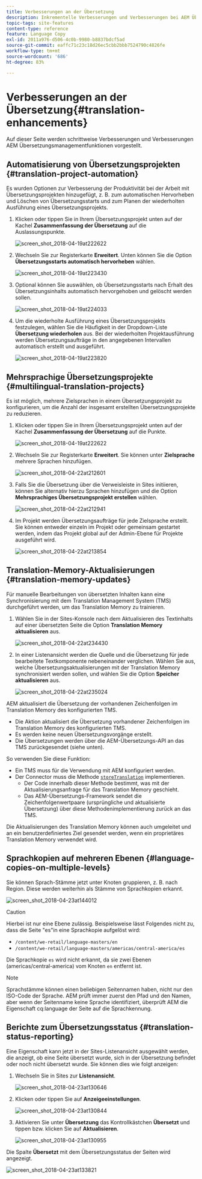 ```yaml
---
title: Verbesserungen an der Übersetzung
description: Inkrementelle Verbesserungen und Verbesserungen bei AEM Übersetzungsmanagement-Funktionen.
topic-tags: site-features
content-type: reference
feature: Language Copy
exl-id: 2011a976-d506-4c0b-9980-b8837bdcf5ad
source-git-commit: eaffc71c23c18d26ec5cbb2bbb7524790c4826fe
workflow-type: tm+mt
source-wordcount: '686'
ht-degree: 83%

---
```


# Verbesserungen an der Übersetzung{#translation-enhancements}

Auf dieser Seite werden schrittweise Verbesserungen und Verbesserungen AEM Übersetzungsmanagementfunktionen vorgestellt.

## Automatisierung von Übersetzungsprojekten {#translation-project-automation}

Es wurden Optionen zur Verbesserung der Produktivität bei der Arbeit mit Übersetzungsprojekten hinzugefügt, z. B. zum automatischen Hervorheben und Löschen von Übersetzungsstarts und zum Planen der wiederholten Ausführung eines Übersetzungsprojekts.

1. Klicken oder tippen Sie in Ihrem Übersetzungsprojekt unten auf der Kachel **Zusammenfassung der Übersetzung** auf die Auslassungspunkte.

   ![screen_shot_2018-04-19at222622](assets/screen_shot_2018-04-19at222622.jpg)

1. Wechseln Sie zur Registerkarte **Erweitert**. Unten können Sie die Option **Übersetzungsstarts automatisch hervorheben** wählen.

   ![screen_shot_2018-04-19at223430](assets/screen_shot_2018-04-19at223430.jpg)

1. Optional können Sie auswählen, ob Übersetzungsstarts nach Erhalt des Übersetzungsinhalts automatisch hervorgehoben und gelöscht werden sollen.

   ![screen_shot_2018-04-19at224033](assets/screen_shot_2018-04-19at224033.jpg)

1. Um die wiederholte Ausführung eines Übersetzungsprojekts festzulegen, wählen Sie die Häufigkeit in der Dropdown-Liste **Übersetzung wiederholen** aus. Bei der wiederholten Projektausführung werden Übersetzungsaufträge in den angegebenen Intervallen automatisch erstellt und ausgeführt.

   ![screen_shot_2018-04-19at223820](assets/screen_shot_2018-04-19at223820.jpg)

## Mehrsprachige Übersetzungsprojekte {#multilingual-translation-projects}

Es ist möglich, mehrere Zielsprachen in einem Übersetzungsprojekt zu konfigurieren, um die Anzahl der insgesamt erstellten Übersetzungsprojekte zu reduzieren.

1. Klicken oder tippen Sie in Ihrem Übersetzungsprojekt unten auf der Kachel **Zusammenfassung der Übersetzung** auf die Punkte.

   ![screen_shot_2018-04-19at222622](assets/screen_shot_2018-04-19at222622.jpg)

1. Wechseln Sie zur Registerkarte **Erweitert**. Sie können unter **Zielsprache** mehrere Sprachen hinzufügen.

   ![screen_shot_2018-04-22at212601](assets/screen_shot_2018-04-22at212601.jpg)

1. Falls Sie die Übersetzung über die Verweisleiste in Sites initiieren, können Sie alternativ hierzu Sprachen hinzufügen und die Option **Mehrsprachiges Übersetzungsprojekt erstellen** wählen.

   ![screen_shot_2018-04-22at212941](assets/screen_shot_2018-04-22at212941.jpg)

1. Im Projekt werden Übersetzungsaufträge für jede Zielsprache erstellt. Sie können entweder einzeln im Projekt oder gemeinsam gestartet werden, indem das Projekt global auf der Admin-Ebene für Projekte ausgeführt wird.

   ![screen_shot_2018-04-22at213854](assets/screen_shot_2018-04-22at213854.jpg)

## Translation-Memory-Aktualisierungen {#translation-memory-updates}

Für manuelle Bearbeitungen von übersetzten Inhalten kann eine Synchronisierung mit dem Translation Management System (TMS) durchgeführt werden, um das Translation Memory zu trainieren.

1. Wählen Sie in der Sites-Konsole nach dem Aktualisieren des Textinhalts auf einer übersetzten Seite die Option **Translation Memory aktualisieren** aus.

   ![screen_shot_2018-04-22at234430](assets/screen_shot_2018-04-22at234430.jpg)

1. In einer Listenansicht werden die Quelle und die Übersetzung für jede bearbeitete Textkomponente nebeneinander verglichen. Wählen Sie aus, welche Übersetzungsaktualisierungen mit der Translation Memory synchronisiert werden sollen, und wählen Sie die Option **Speicher aktualisieren** aus.

   ![screen_shot_2018-04-22at235024](assets/screen_shot_2018-04-22at235024.jpg)

AEM aktualisiert die Übersetzung der vorhandenen Zeichenfolgen im Translation Memory des konfigurierten TMS.

* Die Aktion aktualisiert die Übersetzung vorhandener Zeichenfolgen im Translation Memory des konfigurierten TMS.
* Es werden keine neuen Übersetzungsvorgänge erstellt.
* Die Übersetzungen werden über die AEM-Übersetzungs-API an das TMS zurückgesendet (siehe unten).

So verwenden Sie diese Funktion:

* Ein TMS muss für die Verwendung mit AEM konfiguriert werden.
* Der Connector muss die Methode [`storeTranslation`](https://developer.adobe.com/experience-manager/reference-materials/cloud-service/javadoc/com/adobe/granite/translation/api/TranslationService.html) implementieren.
   * Der Code innerhalb dieser Methode bestimmt, was mit der Aktualisierungsanfrage für das Translation Memory geschieht.
   * Das AEM-Übersetzungs-Framework sendet die Zeichenfolgenwertpaare (ursprüngliche und aktualisierte Übersetzung) über diese Methodenimplementierung zurück an das TMS.

Die Aktualisierungen des Translation Memory können auch umgeleitet und an ein benutzerdefiniertes Ziel gesendet werden, wenn ein proprietäres Translation Memory verwendet wird.

## Sprachkopien auf mehreren Ebenen {#language-copies-on-multiple-levels}

Sie können Sprach-Stämme jetzt unter Knoten gruppieren, z. B. nach Region. Diese werden weiterhin als Stämme von Sprachkopien erkannt.

![screen_shot_2018-04-23at144012](assets/screen_shot_2018-04-23at144012.jpg)

>[!CAUTION]
>
>Hierbei ist nur eine Ebene zulässig. Beispielsweise lässt Folgendes nicht zu, dass die Seite &quot;es&quot;in eine Sprachkopie aufgelöst wird:
>
>* `/content/we-retail/language-masters/en`
>* `/content/we-retail/language-masters/americas/central-america/es`
>
>Die Sprachkopie `es` wird nicht erkannt, da sie zwei Ebenen (americas/central-america) vom Knoten `en` entfernt ist.

>[!NOTE]
>
>Sprachstämme können einen beliebigen Seitennamen haben, nicht nur den ISO-Code der Sprache. AEM prüft immer zuerst den Pfad und den Namen, aber wenn der Seitenname keine Sprache identifiziert, überprüft AEM die Eigenschaft cq:language der Seite auf die Sprachkennung.

## Berichte zum Übersetzungsstatus {#translation-status-reporting}

Eine Eigenschaft kann jetzt in der Sites-Listenansicht ausgewählt werden, die anzeigt, ob eine Seite übersetzt wurde, sich in der Übersetzung befindet oder noch nicht übersetzt wurde. Sie können dies wie folgt anzeigen:

1. Wechseln Sie in Sites zur **Listenansicht**.

   ![screen_shot_2018-04-23at130646](assets/screen_shot_2018-04-23at130646.jpg)

1. Klicken oder tippen Sie auf **Anzeigeeinstellungen**.

   ![screen_shot_2018-04-23at130844](assets/screen_shot_2018-04-23at130844.jpg)

1. Aktivieren Sie unter **Übersetzung** das Kontrollkästchen **Übersetzt** und tippen bzw. klicken Sie auf **Aktualisieren**.

   ![screen_shot_2018-04-23at130955](assets/screen_shot_2018-04-23at130955.jpg)

Die Spalte **Übersetzt** mit dem Übersetzungsstatus der Seiten wird angezeigt.

![screen_shot_2018-04-23at133821](assets/screen_shot_2018-04-23at133821.jpg)
